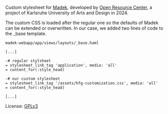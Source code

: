 Custom stylesheet for [Madek](https://github.com/orc-hfg/resources/wiki/Madek), developed by [Open Resource Center](https://hfg-karlsruhe.de/forschung-und-entwicklung/orc/), a project of Karlsruhe University of Arts and Design in 2024.

The custom CSS is loaded after the regular one so the defaults of Madek can be extended or overwritten. In our case, we added two lines of code to the _base template.

`madek-webapp/app/views/layouts/_base.haml`

```haml
[...]

-# regular stylsheet
= stylesheet_link_tag 'application', media: 'all'
= content_for(:style_head)

-# our custom stylesheet
= stylesheet_link_tag '/assets/hfg-customization.css', media: 'all'
= content_for(:style_head)

[...]
```


License: [GPLv3](https://www.gnu.org/licenses/gpl-3.0.html)